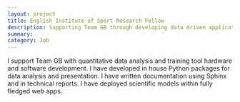 ```yaml
---
layout: project
title: English Institute of Sport Research Fellow
description: Supporting Team GB through developing data driven applications and performing experimental investigations.
summary: 
category: Job
---
```


I support Team GB with quantitative data analysis and training tool hardware and software development. I have developed in house Python packages for data analysis and presentation. I have written documentation using Sphinx and in technical reports. I have deployed scientific models within fully fledged web apps.

